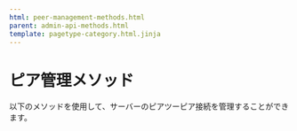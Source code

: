 ```yaml
---
html: peer-management-methods.html
parent: admin-api-methods.html
template: pagetype-category.html.jinja
---
```

# ピア管理メソッド
以下のメソッドを使用して、サーバーのピアツーピア接続を管理することができます。